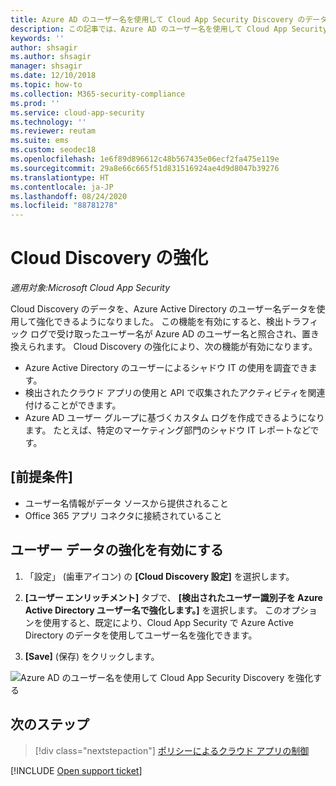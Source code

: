 ```yaml
---
title: Azure AD のユーザー名を使用して Cloud App Security Discovery のデータを強化する
description: この記事では、Azure AD のユーザー名を使用して Cloud App Security Discovery のデータを強化する方法について説明します。
keywords: ''
author: shsagir
ms.author: shsagir
manager: shsagir
ms.date: 12/10/2018
ms.topic: how-to
ms.collection: M365-security-compliance
ms.prod: ''
ms.service: cloud-app-security
ms.technology: ''
ms.reviewer: reutam
ms.suite: ems
ms.custom: seodec18
ms.openlocfilehash: 1e6f89d896612c48b567435e06ecf2fa475e119e
ms.sourcegitcommit: 29a8e66c665f51d831516924ae4d9d8047b39276
ms.translationtype: HT
ms.contentlocale: ja-JP
ms.lasthandoff: 08/24/2020
ms.locfileid: "88781278"
---
```

# <a name="cloud-discovery-enrichment"></a>Cloud Discovery の強化

*適用対象:Microsoft Cloud App Security*

Cloud Discovery のデータを、Azure Active Directory のユーザー名データを使用して強化できるようになりました。 この機能を有効にすると、検出トラフィック ログで受け取ったユーザー名が Azure AD のユーザー名と照合され、置き換えられます。 Cloud Discovery の強化により、次の機能が有効になります。

- Azure Active Directory のユーザーによるシャドウ IT の使用を調査できます。
- 検出されたクラウド アプリの使用と API で収集されたアクティビティを関連付けることができます。
- Azure AD ユーザー グループに基づくカスタム ログを作成できるようになります。 たとえば、特定のマーケティング部門のシャドウ IT レポートなどです。

## <a name="prerequisites"></a>[前提条件]

- ユーザー名情報がデータ ソースから提供されること
- Office 365 アプリ コネクタに接続されていること

## <a name="enabling-user-data-enrichment"></a>ユーザー データの強化を有効にする

1. 「設定」 (歯車アイコン) の **[Cloud Discovery 設定]** を選択します。

2. **[ユーザー エンリッチメント]** タブで、 **[検出されたユーザー識別子を Azure Active Directory ユーザー名で強化します。]** を選択します。 このオプションを使用すると、既定により、Cloud App Security で Azure Active Directory のデータを使用してユーザー名を強化できます。

3. **[Save]** (保存) をクリックします。

![Azure AD のユーザー名を使用して Cloud App Security Discovery を強化する](media/discovery-enrichment.png)

## <a name="next-steps"></a>次のステップ

> [!div class="nextstepaction"]
> [ポリシーによるクラウド アプリの制御](control-cloud-apps-with-policies.md)

[!INCLUDE [Open support ticket](includes/support.md)]
